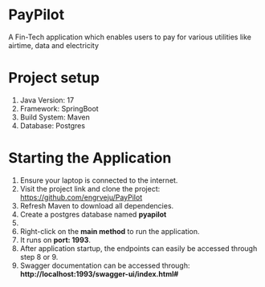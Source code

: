 # PayPilot
A Fin-Tech application which enables users to pay for various utilities like airtime, data and electricity

# Project setup
1. Java Version: 17
2. Framework: SpringBoot
3. Build System: Maven
4. Database: Postgres

# Starting the Application
1. Ensure your laptop is connected to the internet.
2. Visit the project link and clone the project: https://github.com/engrveju/PayPilot
3. Refresh Maven to download all dependencies.
4. Create a postgres database named **pyapilot**
5. 
6. Right-click on the **main method** to run the application.
7. It runs on **port: 1993**.
8. After application startup, the endpoints can easily be accessed through step 8 or 9.
9. Swagger documentation can be accessed through: **http://localhost:1993/swagger-ui/index.html#**


